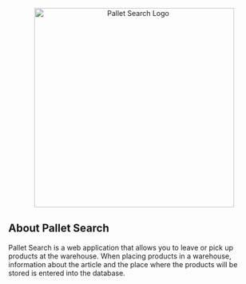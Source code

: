 <p align="center"><a href="#" target="_blank"><img src="#" width="400" alt="Pallet Search Logo"></a></p>

## About Pallet Search

Pallet Search is a web application that allows you to leave or pick up products at the warehouse. When placing products in a warehouse, information about the article and the place where the products will be stored is entered into the database.


